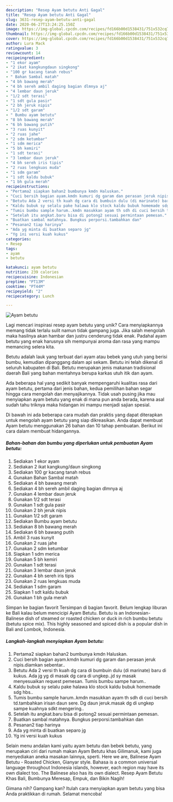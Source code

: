 ```yaml
---
description: "Resep Ayam betutu Anti Gagal"
title: "Resep Ayam betutu Anti Gagal"
slug: 3631-resep-ayam-betutu-anti-gagal
date: 2020-06-27T13:24:25.150Z
image: https://img-global.cpcdn.com/recipes/fd166b00d1538431/751x532cq70/ayam-betutu-foto-resep-utama.jpg
thumbnail: https://img-global.cpcdn.com/recipes/fd166b00d1538431/751x532cq70/ayam-betutu-foto-resep-utama.jpg
cover: https://img-global.cpcdn.com/recipes/fd166b00d1538431/751x532cq70/ayam-betutu-foto-resep-utama.jpg
author: Lura Mack
ratingvalue: 3
reviewcount: 14
recipeingredient:
- "1 ekor ayam"
- "2 ikat kangkungdaun singkong"
- "100 gr kacang tanah rebus"
- " Bahan Sambal matah"
- "4 bh bawang merah"
- "4 bh sereh ambil daging bagian dlmnya aj"
- "4 lembar daun jeruk"
- "1/2 sdt terasi"
- "1 sdt gula pasir"
- "2 bh jeruk nipis"
- "1/2 sdt garam"
- " Bumbu ayam betutu"
- "8 bh bawang merah"
- "6 bh bawang putih"
- "3 ruas kunyit"
- "2 ruas jahe"
- "2 sdm ketumbar"
- "1 sdm merica"
- "5 bh kemiri"
- "1 sdt terasi"
- "3 lembar daun jeruk"
- "4 bh sereh iris tipis"
- "2 ruas lengkuas muda"
- "1 sdm garam"
- "1 sdt kaldu bubuk"
- "1 bh gula merah"
recipeinstructions:
- "Pertama2 siapkan bahan2 bumbunya kmdn Haluskan."
- "Cuci bersih bagian ayam.kmdn kumuri dg garam dan perasan jeruk nipis.diamkan sebentar.."
- "Betutu Ada 2 versi th kuah dg cara di bumbuin dulu (di marinate) baru di kukus. Ada jg yg di masak dg cara di ungkep..jd sy masak menyesuaikan request pemesan. Tumis bumbu sampe harum.."
- "Kaldu bubuk sy selalu pake halawa klo stock kaldu bubuk homemade sdg hbs.."
- "Tumis bumbu sample harum..kmdn masukkan ayam th sdh di cuci bersih td.tambahkan irisan daun sere. Dg daun jeruk.masak dg di ungkep sampe kuahnya sdkt mengering.."
- "Setelah itu angkat.baru bisa di potong2 sesuai permintaan pemesan."
- "Buatkan sambal matahnya. Bungkus perporsi.tambahkan dan"
- "Pesanan2 tiap harinya"
- "Ada yg minta di buatkan separo jg"
- "Yg ini versi kuah kukus"
categories:
- Resep
tags:
- ayam
- betutu

katakunci: ayam betutu 
nutrition: 239 calories
recipecuisine: Indonesian
preptime: "PT13M"
cooktime: "PT44M"
recipeyield: "2"
recipecategory: Lunch

---
```



![Ayam betutu](https://img-global.cpcdn.com/recipes/fd166b00d1538431/751x532cq70/ayam-betutu-foto-resep-utama.jpg)

Lagi mencari inspirasi resep ayam betutu yang unik? Cara menyiapkannya memang tidak terlalu sulit namun tidak gampang juga. Jika salah mengolah maka hasilnya akan hambar dan justru cenderung tidak enak. Padahal ayam betutu yang enak harusnya sih mempunyai aroma dan rasa yang mampu memancing selera kita.

Betutu adalah lauk yang terbuat dari ayam atau bebek yang utuh yang berisi bumbu, kemudian dipanggang dalam api sekam. Betutu ini telah dikenal di seluruh kabupaten di Bali. Betutu merupakan jenis makanan tradisional daerah Bali yang bahan mentahnya berupa karkas utuh itik dan ayam.

Ada beberapa hal yang sedikit banyak mempengaruhi kualitas rasa dari ayam betutu, pertama dari jenis bahan, kedua pemilihan bahan segar hingga cara mengolah dan menyajikannya. Tidak usah pusing jika mau menyiapkan ayam betutu yang enak di mana pun anda berada, karena asal sudah tahu triknya maka hidangan ini mampu menjadi sajian spesial.


Di bawah ini ada beberapa cara mudah dan praktis yang dapat diterapkan untuk mengolah ayam betutu yang siap dikreasikan. Anda dapat membuat Ayam betutu menggunakan 26 bahan dan 10 tahap pembuatan. Berikut ini cara dalam membuat hidangannya.

<!--inarticleads1-->

##### Bahan-bahan dan bumbu yang diperlukan untuk pembuatan Ayam betutu:

1. Sediakan 1 ekor ayam
1. Sediakan 2 ikat kangkung/daun singkong
1. Sediakan 100 gr kacang tanah rebus
1. Gunakan  Bahan Sambal matah
1. Sediakan 4 bh bawang merah
1. Sediakan 4 bh sereh ambil daging bagian dlmnya aj
1. Gunakan 4 lembar daun jeruk
1. Gunakan 1/2 sdt terasi
1. Gunakan 1 sdt gula pasir
1. Gunakan 2 bh jeruk nipis
1. Gunakan 1/2 sdt garam
1. Sediakan  Bumbu ayam betutu
1. Sediakan 8 bh bawang merah
1. Sediakan 6 bh bawang putih
1. Ambil 3 ruas kunyit
1. Gunakan 2 ruas jahe
1. Gunakan 2 sdm ketumbar
1. Siapkan 1 sdm merica
1. Gunakan 5 bh kemiri
1. Gunakan 1 sdt terasi
1. Gunakan 3 lembar daun jeruk
1. Gunakan 4 bh sereh iris tipis
1. Gunakan 2 ruas lengkuas muda
1. Sediakan 1 sdm garam
1. Siapkan 1 sdt kaldu bubuk
1. Gunakan 1 bh gula merah


Simpan ke bagian favorit Tersimpan di bagian favorit. Belum lengkap liburan ke Bali kalau belum mencicipi Ayam Betutu. Betutu is an Indonesian-Balinese dish of steamed or roasted chicken or duck in rich bumbu betutu (betutu spice mix). This highly seasoned and spiced dish is a popular dish in Bali and Lombok, Indonesia. 

<!--inarticleads2-->

##### Langkah-langkah menyiapkan Ayam betutu:

1. Pertama2 siapkan bahan2 bumbunya kmdn Haluskan.
1. Cuci bersih bagian ayam.kmdn kumuri dg garam dan perasan jeruk nipis.diamkan sebentar..
1. Betutu Ada 2 versi th kuah dg cara di bumbuin dulu (di marinate) baru di kukus. Ada jg yg di masak dg cara di ungkep..jd sy masak menyesuaikan request pemesan. Tumis bumbu sampe harum..
1. Kaldu bubuk sy selalu pake halawa klo stock kaldu bubuk homemade sdg hbs..
1. Tumis bumbu sample harum..kmdn masukkan ayam th sdh di cuci bersih td.tambahkan irisan daun sere. Dg daun jeruk.masak dg di ungkep sampe kuahnya sdkt mengering..
1. Setelah itu angkat.baru bisa di potong2 sesuai permintaan pemesan.
1. Buatkan sambal matahnya. Bungkus perporsi.tambahkan dan
1. Pesanan2 tiap harinya
1. Ada yg minta di buatkan separo jg
1. Yg ini versi kuah kukus


Selain menu andalan kami yaitu ayam betutu dan bebek betutu, yang merupakan ciri dari rumah makan Ayam Betutu khas Gilimanuk, kami juga menyediakan aneka masakan lainnya, sperti. Here we are, Balinese Ayam Betutu - Roasted Chicken, Gianyar style. Bahasa is a common universal language throughout Indonesia islands, however, each region may have its own dialect too. The Balinese also has its own dialect. Resep Ayam Betutu Khas Bali, Bumbunya Meresap, Empuk, dan Bikin Nagih! 

Gimana nih? Gampang kan? Itulah cara menyiapkan ayam betutu yang bisa Anda praktikkan di rumah. Selamat mencoba!
